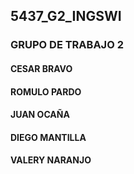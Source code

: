 ## 5437_G2_INGSWI
### GRUPO DE TRABAJO 2
#### CESAR BRAVO
#### ROMULO PARDO
#### JUAN OCAÑA
#### DIEGO MANTILLA
#### VALERY NARANJO
